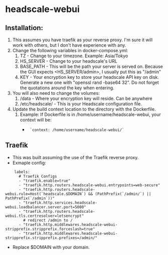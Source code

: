 # headscale-webui

## Installation:
1.  This assumes you have traefik as your reverse proxy.  I'm sure it will work with others, but I don't have experience with any.
2.  Change the following variables in docker-compose.yml:
    1.  TZ - Change to your timezone.  Example: Asia/Tokyo
    2.  HS_SERVER - Change to your headscale's URL
    3.  BASE_PATH - This will be the path your server is served on.  Because the GUI expects <HS_SERVER/admin>, I usually put this as "/admin"
    4.  KEY - Your encryption key to store your headscale API key on disk.  Generate a new one with "openssl rand -base64 32".  Do not forget the quotations around the key when entering.
3. You will also need to change the volumes:
    1.  /data - Where your encryption key will reside.  Can be anywhere
    2.  /etc/headscale/ - This is your Headscale configuration file.
4.  Update the build context location to the directory with the Dockerfile.
    1.  Example:  If Dockerfile is in /home/username/headscale-webui, your context will be:
        *      `context: /home/username/headscale-webui/`

## Traefik
* This was built assuming the use of the Traefik reverse proxy.
* Exmaple config:
```
    labels:
      # Traefik Configs
      - "traefik.enable=true"
      - "traefik.http.routers.headscale-webui.entrypoints=web-secure"
      - "traefik.http.routers.headscale-webui.rule=Host(`headscale.$DOMAIN`) && (PathPrefix(`/admin/`) || PathPrefix(`/admin`))"
      - "traefik.http.services.headscale-webui.loadbalancer.server.port=5000"
      - "traefik.http.routers.headscale-webui.tls.certresolver=letsencrypt"
        # redirect /admin to /
      - "traefik.http.middlewares.headscale-webui-stripprefix.stripprefix.forceslash=true"
      - "traefik.http.middlewares.headscale-webui-stripprefix.stripprefix.prefixes=/admin/"
```
* Replace $DOMAIN with your domain.